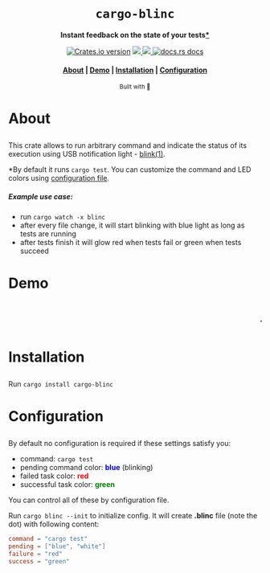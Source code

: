 <div align="center">

  <h1><code>cargo-blinc</code></h1>

  <p>
    <strong>Instant feedback on the state of your tests<a href="#star">*<a/></strong>
  </p>
  <p>
  </p>

  <p>
    <a href="https://crates.io/crates/cargo-blinc"><img src="https://img.shields.io/crates/v/cargo-blinc" alt="Crates.io version" /></a>
    <a href="https://codecov.io/gh/devzbysiu/cargo-blinc">
  <img src="https://codecov.io/gh/devzbysiu/cargo-blinc/branch/master/graph/badge.svg?token=ELme4pPy8K" />
</a>
<a href="https://crates.io/crates/cargo-blinc">
  <img src="https://img.shields.io/crates/l/cargo-blinc" />
</a>
    <a href="https://docs.rs/cargo-blinc"><img src="https://img.shields.io/badge/docs-latest-blue.svg?style=flat-square" alt="docs.rs docs" /></a>
  </p>

  <h4>
    <a href="#about">About</a>
    <span> | </span>
    <a href="#demo">Demo</a>
    <span> | </span>
    <a href="#installation">Installation</a>
    <span> | </span>
    <a href="#configuration">Configuration</a>
  </h3>

  <sub>Built with 🦀</sub>
</div>

# <p id="about">About</p>

This crate allows to run arbitrary command and indicate the status of its execution using USB notification light - [blink(1)](https://blink1.thingm.com/).

<p id="star">*By default it runs <code>cargo test</code>. You can customize the command and LED colors using <a href="#configuration">configuration file</a>.

##### Example use case:

- run `cargo watch -x blinc`
- after every file change, it will start blinking with blue light as long as tests are running
- after tests finish it will glow red when tests fail or green when tests succeed
</p>


# <p id="demo">Demo</p>

<h1>
  <blink><marquee>--- TODO ---</marquee></blink>
</h1>

# <p id="installation">Installation</p>
Run `cargo install cargo-blinc`

# <p id="configuration">Configuration</p>

By default no configuration is required if these settings satisfy you:
- command: `cargo test`
- pending command color: <font color="blue">**blue**</font> (blinking)
- failed task color: <font color="red">**red**</font>
- successful task color: <font color="green">**green**</font>

You can control all of these by configuration file.

Run `cargo blinc --init` to initialize config. It will create **.blinc** file (note the dot) with following content:

```toml
command = "cargo test"
pending = ["blue", "white"]
failure = "red"
success = "green"
```
